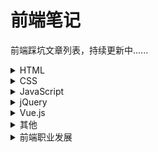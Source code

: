 # 前端笔记
前端踩坑文章列表，持续更新中......


<details><summary>HTML</summary><p>

- [聊聊HTML5中的Web Notification桌面通知](https://github.com/Daotin/fe-notes/issues/3)

</p></details>

<details><summary>CSS</summary><p>

- [css实现左右两个div等高](https://github.com/Daotin/fe-notes/issues/1)
- [css样式优先级计算规则](https://github.com/Daotin/fe-notes/issues/2)
- [calc在css，less，scss用法](https://github.com/Daotin/fe-notes/issues/63)
- [css 文字背景渐变色](https://github.com/Daotin/fe-notes/issues/64)
- [创建一个边角阴影的box（酷）](https://github.com/Daotin/fe-notes/issues/80)
- [如何设置input输入框的宽度随文字的输入长度而改变？](https://github.com/Daotin/fe-notes/issues/81)
- [css画平行四边形](https://github.com/Daotin/fe-notes/issues/88)
- [如何用css画一个文件上传图案？](https://github.com/Daotin/fe-notes/issues/97)
- [自定义浏览器滚动条样式（兼容chrome和firefox）](https://github.com/Daotin/fe-notes/issues/104)
- [那些鲜为人知的CSS属性](https://github.com/Daotin/fe-notes/issues/105)
- [pre,code 标签换行](https://github.com/Daotin/fe-notes/issues/108)
- [你可能不知道的css-doodle](https://github.com/Daotin/fe-notes/issues/128)
- [div盒子水平垂直居中方法](https://github.com/Daotin/fe-notes/issues/130)
- [【转】如何隐藏滚动条？](https://github.com/Daotin/fe-notes/issues/131)

</p></details>

<details><summary>JavaScript</summary><p>

- [前端路由的实现原理](https://github.com/Daotin/fe-notes/issues/4)
- [3分钟搞定图片懒加载](https://github.com/Daotin/fe-notes/issues/46)
- [详细梳理ajax跨域4种解决方案](https://github.com/Daotin/fe-notes/issues/55)
- [图片瀑布流，so easy!](https://github.com/Daotin/fe-notes/issues/56)
- [各种JavaScript排序算法](https://github.com/Daotin/fe-notes/issues/60)
- [移动端滚动问题](https://github.com/Daotin/fe-notes/issues/61)
- [js将带时区的时间转化为正常格式](https://github.com/Daotin/fe-notes/issues/62)
- [canvas入门，就是这个feel！](https://github.com/Daotin/fe-notes/issues/65)
- [天了噜，为什么外链css要放在头部，js要放在尾部？](https://github.com/Daotin/fe-notes/issues/66)
- [神马？使用JS直接上传并预览粘贴板的图片？](https://github.com/Daotin/fe-notes/issues/70)
- [input输入框change和blur事件区别](https://github.com/Daotin/fe-notes/issues/72)
- [防止 window.open 被拦截](https://github.com/Daotin/fe-notes/issues/73)
- [发现fixed定位的基准不是整个视口区域](https://github.com/Daotin/fe-notes/issues/78)
- [map遍历数组的item不能直接赋值！](https://github.com/Daotin/fe-notes/issues/83)
- [利用ts-check对JavaScript进行静态类型检测](https://github.com/Daotin/fe-notes/issues/84)
- [JS复制内容到剪贴板（转）](https://github.com/Daotin/fe-notes/issues/89)
- [微信公众号开发（Demo）](https://github.com/Daotin/fe-notes/issues/86)
- [Hybird混合开发](https://github.com/Daotin/fe-notes/issues/87)
- [JS移动光标到可编辑区域末尾](https://github.com/Daotin/fe-notes/issues/93)
- [聊天窗口内容自动滚动到底部](https://github.com/Daotin/fe-notes/issues/94)
- [将包含时间戳的对象数组按天排序](https://github.com/Daotin/fe-notes/issues/98)
- [四两拨千斤，一招搞定数字格式化问题](https://github.com/Daotin/fe-notes/issues/99)
- [ES6、ES7、ES8、ES9、ES10新特性（转）](https://github.com/Daotin/fe-notes/issues/100)
- [前端防抖与节流](https://github.com/Daotin/fe-notes/issues/103)
- [IOS系统input输入框为readonly时，隐藏键盘上的上下箭头](https://github.com/Daotin/fe-notes/issues/120)
- [js 数组对象深拷贝](https://github.com/Daotin/fe-notes/issues/122)
- [js对象数组去重](https://github.com/Daotin/fe-notes/issues/125)
- [弹指间，网页灰飞烟灭——Google灭霸彩蛋实现](https://github.com/Daotin/fe-notes/issues/126)
- [js变量提升与函数提升的详细过程](https://github.com/Daotin/fe-notes/issues/129)
- [子元素scroll父元素容器不跟随滚动](https://github.com/Daotin/fe-notes/issues/134)
- [js字符串_数组常用方法](https://github.com/Daotin/fe-notes/issues/138)
- [正则表达式如何替换字符串中的最后一个匹配项？](https://github.com/Daotin/fe-notes/issues/166)
- [scrollIntoView() 让元素进入可视区域](https://github.com/Daotin/fe-notes/issues/167)
- [前端文件如何上传](https://github.com/Daotin/fe-notes/issues/168)
- [compositionstart和compositionend事件 ](https://github.com/Daotin/fe-notes/issues/170)

</p></details>

<details><summary>jQuery</summary><p>

- [jquery中attr和prop区别](https://github.com/Daotin/fe-notes/issues/7)
- [jQuery中的done() fail() then() $when()到底是什么](https://github.com/Daotin/fe-notes/issues/124)
- [jQuery ui中sortable draggable droppable的使用](https://github.com/Daotin/fe-notes/issues/171)

</p></details>

<details><summary>Vue.js</summary><p>

- [vue的provide和inject特性](https://github.com/Daotin/fe-notes/issues/5)
- [vue获取后端数据放在created还是mounted方法里面？](https://github.com/Daotin/fe-notes/issues/6)
- [vue路由相关](https://github.com/Daotin/fe-notes/issues/69)
- [vue hover事件如何触发？](https://github.com/Daotin/fe-notes/issues/74)
- [vue中子组件直接修改父组件prop属性bug](https://github.com/Daotin/fe-notes/issues/75)
- [简单实现vue列表点击某个高亮显示](https://github.com/Daotin/fe-notes/issues/76)
- [vue中点击屏幕其他区域关闭自定义div弹出框](https://github.com/Daotin/fe-notes/issues/77)
- [vue改变数组排序，视图未更新？](https://github.com/Daotin/fe-notes/issues/79)
- [父传子的prop数据改变，但子组件未刷新？](https://github.com/Daotin/fe-notes/issues/82)
- [vue-router之keep-alive（转）](https://github.com/Daotin/fe-notes/issues/90)
- [vue插件开发（转）](https://github.com/Daotin/fe-notes/issues/91)
- [Vue.js命名风格指南](https://github.com/Daotin/fe-notes/issues/92)
- [父组件监听子组件加载完成事件](https://github.com/Daotin/fe-notes/issues/95)
- [vue-loader版本v14与v15配置问题](https://github.com/Daotin/fe-notes/issues/96)
- [使用vue-cli3+快速搭建简单的vue项目](https://github.com/Daotin/fe-notes/issues/102)
- [vue组件编写文档如何一份代码既显示UI样式，又显示文件源代码？](https://github.com/Daotin/fe-notes/issues/107)
- [vue如何获取跨层级组件实例？](https://github.com/Daotin/fe-notes/issues/109)
- [vue用template还是JSX？](https://github.com/Daotin/fe-notes/issues/110)
- [一个实现部分功能的简易版vuex](https://github.com/Daotin/fe-notes/issues/111)
- [Vue路由配置history模式](https://github.com/Daotin/fe-notes/issues/112)
- [Vue路由懒加载](https://github.com/Daotin/fe-notes/issues/113)
- [vue render函数](https://github.com/Daotin/fe-notes/issues/114)
- [vue路由传参和获取参数](https://github.com/Daotin/fe-notes/issues/119)
- [vue2.0做移动端开发用到的相关插件和经验总结](https://github.com/Daotin/fe-notes/issues/121)
- [vue 客户端渲染和服务端渲染](https://github.com/Daotin/fe-notes/issues/123)
- [Vue如何下载文件？](https://github.com/Daotin/fe-notes/issues/135)
- [简单总结Vue进入/离开过渡&动画](https://github.com/Daotin/fe-notes/issues/136)

</p></details>



<details><summary>其他</summary><p>

- [主流跨平台框架对比](https://github.com/Daotin/fe-notes/issues/106)
- [一款超人气代码格式化工具prettier](https://github.com/Daotin/fe-notes/issues/127)
- [简易flux项目](https://github.com/Daotin/fe-notes/issues/132)
- [简易redux项目](https://github.com/Daotin/fe-notes/issues/133)
- [github常用搜索选项](https://github.com/Daotin/fe-notes/issues/137)
- [github hosts](https://github.com/Daotin/fe-notes/issues/140)
- [Windows 下解除文件占用的工具](https://github.com/Daotin/fe-notes/issues/141)
- [要不要重复造轮子？](https://github.com/Daotin/fe-notes/issues/142)
- [国内加速访问Github的办法，超级简单！（转）](https://github.com/Daotin/fe-notes/issues/144)
- [github提交代码contributions不显示小绿块](https://github.com/Daotin/fe-notes/issues/161)
- [github常用搜索](https://github.com/Daotin/fe-notes/issues/162)
- [Google搜索技巧](https://github.com/Daotin/fe-notes/issues/163)
- [node启动报错 error code ELIFECYCLE](https://github.com/Daotin/fe-notes/issues/165)

</p></details>



<details><summary>前端职业发展</summary><p>

- [我的前端成长之路（玉伯）](https://github.com/Daotin/fe-notes/issues/101)
- [高级工程师的标准](https://github.com/Daotin/fe-notes/issues/148)
- [前端的未来发展（winter）](https://github.com/Daotin/fe-notes/issues/164)
- [前端工程师的危机](https://github.com/Daotin/fe-notes/issues/169)

</p></details>


